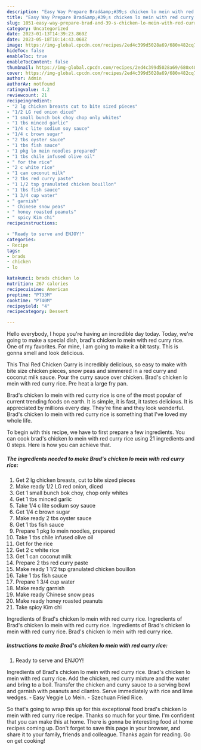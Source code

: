 ```yaml
---
description: "Easy Way Prepare Brad&amp;#39;s chicken lo mein with red curry rice yang Delicious"
title: "Easy Way Prepare Brad&amp;#39;s chicken lo mein with red curry rice yang Delicious"
slug: 1051-easy-way-prepare-brad-and-39-s-chicken-lo-mein-with-red-curry-rice-yang-delicious
category: Uncategorized
date: 2023-01-13T14:39:23.869Z
date: 2023-05-18T10:14:43.068Z
image: https://img-global.cpcdn.com/recipes/2ed4c399d5028a69/680x482cq70/brads-chicken-lo-mein-with-red-curry-rice-recipe-main-photo.jpg
hideToc: false
enableToc: true
enableTocContent: false
thumbnail: https://img-global.cpcdn.com/recipes/2ed4c399d5028a69/680x482cq70/brads-chicken-lo-mein-with-red-curry-rice-recipe-main-photo.jpg
cover: https://img-global.cpcdn.com/recipes/2ed4c399d5028a69/680x482cq70/brads-chicken-lo-mein-with-red-curry-rice-recipe-main-photo.jpg
author: Admin
authorAv: notfound
ratingvalue: 4.2
reviewcount: 21
recipeingredient:
- "2 lg chicken breasts cut to bite sized pieces"
- "1/2 LG red onion diced"
- "1 small bunch bok choy chop only whites"
- "1 tbs minced garlic"
- "1/4 c lite sodium soy sauce"
- "1/4 c brown sugar"
- "2 tbs oyster sauce"
- "1 tbs fish sauce"
- "1 pkg lo mein noodles prepared"
- "1 tbs chile infused olive oil"
- " for the rice"
- "2 c white rice"
- "1 can coconut milk"
- "2 tbs red curry paste"
- "1 1/2 tsp granulated chicken bouillon"
- "1 tbs fish sauce"
- "1 3/4 cup water"
- " garnish"
- " Chinese snow peas"
- " honey roasted peanuts"
- " spicy Kim chi"
recipeinstructions:

- "Ready to serve and ENJOY!"
categories:
- Recipe
tags:
- brads
- chicken
- lo

katakunci: brads chicken lo 
nutrition: 267 calories
recipecuisine: American
preptime: "PT33M"
cooktime: "PT40M"
recipeyield: "4"
recipecategory: Dessert

---
```



Hello everybody, I hope you're having an incredible day today. Today, we're going to make a special dish, brad&#39;s chicken lo mein with red curry rice. One of my favorites. For mine, I am going to make it a bit tasty. This is gonna smell and look delicious.

This Thai Red Chicken Curry is incredibly delicious, so easy to make with bite size chicken pieces, snow peas and simmered in a red curry and coconut milk sauce. Pour the curry sauce over chicken. Brad&#39;s chicken lo mein with red curry rice. Pre heat a large fry pan.

Brad&#39;s chicken lo mein with red curry rice is one of the most popular of current trending foods on earth. It is simple, it is fast, it tastes delicious. It is appreciated by millions every day. They're fine and they look wonderful. Brad&#39;s chicken lo mein with red curry rice is something that I've loved my whole life.


To begin with this recipe, we have to first prepare a few ingredients. You can cook brad&#39;s chicken lo mein with red curry rice using 21 ingredients and 0 steps. Here is how you can achieve that.

<!--inarticleads1-->

##### The ingredients needed to make Brad&#39;s chicken lo mein with red curry rice:

1. Get 2 lg chicken breasts, cut to bite sized pieces
1. Make ready 1/2 LG red onion, diced
1. Get 1 small bunch bok choy, chop only whites
1. Get 1 tbs minced garlic
1. Take 1/4 c lite sodium soy sauce
1. Get 1/4 c brown sugar
1. Make ready 2 tbs oyster sauce
1. Get 1 tbs fish sauce
1. Prepare 1 pkg lo mein noodles, prepared
1. Take 1 tbs chile infused olive oil
1. Get  for the rice
1. Get 2 c white rice
1. Get 1 can coconut milk
1. Prepare 2 tbs red curry paste
1. Make ready 1 1/2 tsp granulated chicken bouillon
1. Take 1 tbs fish sauce
1. Prepare 1 3/4 cup water
1. Make ready  garnish
1. Make ready  Chinese snow peas
1. Make ready  honey roasted peanuts
1. Take  spicy Kim chi


Ingredients of Brad&#39;s chicken lo mein with red curry rice. Ingredients of Brad&#39;s chicken lo mein with red curry rice. Ingredients of Brad&#39;s chicken lo mein with red curry rice. Brad&#39;s chicken lo mein with red curry rice. 

<!--inarticleads2-->

##### Instructions to make Brad&#39;s chicken lo mein with red curry rice:


1. Ready to serve and ENJOY!

Ingredients of Brad&#39;s chicken lo mein with red curry rice. Brad&#39;s chicken lo mein with red curry rice. Add the chicken, red curry mixture and the water and bring to a boil. Transfer the chicken and curry sauce to a serving bowl and garnish with peanuts and cilantro. Serve immediately with rice and lime wedges. - Easy Veggie Lo Mein. - Szechuan Fried Rice. 

So that's going to wrap this up for this exceptional food brad&#39;s chicken lo mein with red curry rice recipe. Thanks so much for your time. I'm confident that you can make this at home. There is gonna be interesting food at home recipes coming up. Don't forget to save this page in your browser, and share it to your family, friends and colleague. Thanks again for reading. Go on get cooking!
